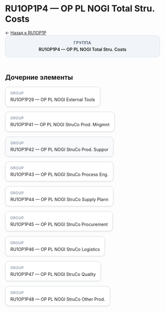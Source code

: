 # RU1OP1P4 — OP PL NOGI Total Stru. Costs
<p class="cc-breadcrumb">← <a href='../../level_03/RU1OP1P/'>Назад к RU1OP1P</a></p>
<style>
.cc-container { display: flex; flex-direction: column; gap: 1.5rem; }
.cc-breadcrumb { margin: 0; }
.cc-parent { padding: 1rem 1.25rem; border-radius: 12px; background: #f1f5f9; border: 1px solid #d8dee9; text-align: center; font-weight: 600; }
.cc-parent .cc-tag { font-size: 0.8rem; text-transform: uppercase; color: #475569; letter-spacing: 0.06em; }
.cc-children { display: flex; flex-wrap: wrap; gap: 1rem; }
.cc-tile { display: block; min-width: 180px; padding: 0.85rem 1rem; border-radius: 12px; border: 1px solid #d1d5db; background: #ffffff; box-shadow: 0 2px 4px rgba(15, 23, 42, 0.08); transition: transform 0.1s ease, box-shadow 0.1s ease; color: inherit; text-decoration: none; }
.cc-tile:hover { transform: translateY(-2px); box-shadow: 0 6px 12px rgba(15, 23, 42, 0.15); }
.cc-tile-leaf { background: #f8fafc; }
.cc-tag { font-size: 0.7rem; color: #64748b; text-transform: uppercase; letter-spacing: 0.08em; margin-bottom: 0.3rem; }
.cc-person { margin-top: 0.35rem; font-size: 0.8rem; color: #1f2937; }
</style>
<div class='cc-container'>
  <div class='cc-parent'>
    <div class='cc-tag'>Группа</div>
    <div>RU1OP1P4 — OP PL NOGI Total Stru. Costs</div>
  </div>
  <div>
    <h2>Дочерние элементы</h2>
<div class='cc-children'><a class='cc-tile' href='../../level_06/RU1OP1P29/'><div class='cc-tag'>GROUP</div><div>RU1OP1P29 — OP PL NOGI External Tools</div></a><a class='cc-tile' href='../../level_06/RU1OP1P41/'><div class='cc-tag'>GROUP</div><div>RU1OP1P41 — OP PL NOGI StruCo Prod. Mngmnt</div></a><div class='cc-tile cc-tile-leaf'><div class='cc-tag'>GROUP</div><div>RU1OP1P42 — OP PL NOGI StruCo Prod. Suppor</div></div><a class='cc-tile' href='../../level_06/RU1OP1P43/'><div class='cc-tag'>GROUP</div><div>RU1OP1P43 — OP PL NOGI StruCo Process Eng.</div></a><a class='cc-tile' href='../../level_06/RU1OP1P44/'><div class='cc-tag'>GROUP</div><div>RU1OP1P44 — OP PL NOGI StruCo Supply Plann</div></a><a class='cc-tile' href='../../level_06/RU1OP1P45/'><div class='cc-tag'>GROUP</div><div>RU1OP1P45 — OP PL NOGI StruCo Procurement</div></a><a class='cc-tile' href='../../level_06/RU1OP1P46/'><div class='cc-tag'>GROUP</div><div>RU1OP1P46 — OP PL NOGI StruCo Logistics</div></a><a class='cc-tile' href='../../level_06/RU1OP1P47/'><div class='cc-tag'>GROUP</div><div>RU1OP1P47 — OP PL NOGI StruCo Quality</div></a><a class='cc-tile' href='../../level_06/RU1OP1P48/'><div class='cc-tag'>GROUP</div><div>RU1OP1P48 — OP PL NOGI StruCo Other Prod.</div></a></div>
  </div>
</div>
